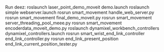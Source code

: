 Run deez:
roslaunch laser_point_demo_moveit demo.launch
roslaunch simple webserver.launch 
rosrun smart_movement handle_web_server.py 
rosrun smart_movement final_demo_moveit.py 
rosrun smart_movement server_threading_pool_meee.py 
rosrun smart_movement encoderdata_moveit_demo.py 
roslaunch dynamixel_workbench_controllers dynamixel_controllers.launch 
rosrun smart_wrist_end_link_controller end_link_controller.py
rosrun end_link_present_position end_link_current_position_tester.py 
